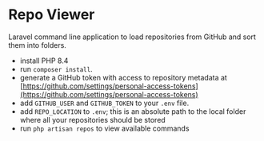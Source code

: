 # Repo Viewer

Laravel command line application to load repositories from GitHub and sort them into folders.

-   install PHP 8.4
-   run `composer install`.
-   generate a GitHub token with access to repository metadata at [https://github.com/settings/personal-access-tokens](https://github.com/settings/personal-access-tokens)
-   add `GITHUB_USER` and `GITHUB_TOKEN` to your `.env` file.
-   add `REPO_LOCATION` to `.env`; this is an absolute path to the local folder where all your repositories should be stored
-   run `php artisan repos` to view available commands
